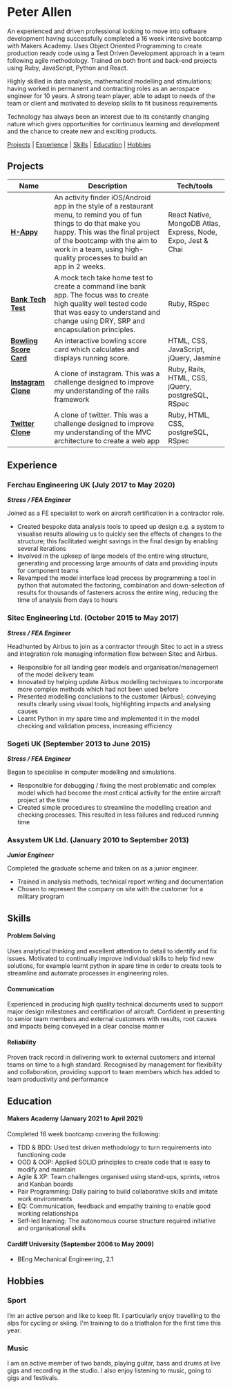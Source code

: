 # Peter Allen

An experienced and driven professional looking to move into software development having successfully completed a 16 week intensive bootcamp with Makers Academy. Uses Object Oriented Programming to create production ready code using a Test Driven Development approach in a team following agile methodology. Trained on both front and back-end projects using Ruby, JavaScript, Python and React.

Highly skilled in data analysis, mathematical modelling and stimulations; having worked in permanent and contracting roles as an aerospace engineer for 10 years. A strong team player, able to adapt to needs of the team or client and motivated to develop skills to fit business requirements.

Technology has always been an interest due to its constantly changing nature which gives opportunities for continuous learning and development and the chance to create new and exciting products.


[Projects](#Projects) | [Experience](#Experience) | [Skills](#Skills) | [Education](#Education) | [Hobbies](#Hobbies)


## Projects

| Name                         | Description       | Tech/tools        |
| ---------------------------- | ----------------- | ----------------- |
| [**H-Appy**](https://github.com/peter-james-allen/h-appy-client) | An activity finder iOS/Android app in the style of a restaurant menu, to remind you of fun things to do that make you happy. This was the final project of the bootcamp with the aim to work in a team, using high-quality processes to build an app in 2 weeks. | React Native, MongoDB Atlas, Express, Node, Expo, Jest & Chai |
| [**Bank Tech Test**](https://github.com/peter-james-allen/bank-tech-test)        | A mock tech take home test to create a command line bank app. The focus was to create high quality well tested code that was easy to understand and change using DRY, SRP and encapsulation principles. | Ruby, RSpec              |
| [**Bowling Score Card**](https://github.com/peter-james-allen/bowling-challenge-javascript) | An interactive bowling score card which calculates and displays running score. | HTML, CSS, JavaScript, jQuery, Jasmine |
| [**Instagram Clone**](https://github.com/peter-james-allen/instagram-challenge) | A clone of instagram. This was a challenge designed to improve my understanding of the rails framework | Ruby, Rails, HTML, CSS, jQuery, postgreSQL, RSpec |
| [**Twitter Clone**](https://github.com/peter-james-allen/chitter-challenge) | A clone of twitter. This was a challenge designed to improve my understanding of the MVC architecture to create a web app | Ruby, HTML, CSS, postgreSQL, RSpec |

## Experience

### Ferchau Engineering UK (July 2017 to May 2020)
***Stress / FEA Engineer***

Joined as a FE specialist to work on aircraft certification in a contractor role. 
*	Created bespoke data analysis tools to speed up design e.g. a system to visualise results allowing us to quickly see the effects of changes to the structure; this facilitated weight savings in the final design by enabling several iterations
*	Involved in the upkeep of large models of the entire wing structure, generating and processing large amounts of data and providing inputs for component teams
*	Revamped the model interface load process by programming a tool in python that automated the factoring, combination and down-selection of results for thousands of fasteners across the entire wing, reducing the time of analysis from days to hours


### Sitec Engineering Ltd. (October 2015 to May 2017)  
***Stress / FEA Engineer***

Headhunted by Airbus to join as a contractor through Sitec to act in a stress and integration role managing information flow between Sitec and Airbus.
*	Responsible for all landing gear models and organisation/management of the model delivery team
*	Innovated by helping update Airbus modelling techniques to incorporate more complex methods which had not been used before
*	Presented modelling conclusions to the customer (Airbus); conveying results clearly using visual tools, highlighting impacts and analysing causes
*	Learnt Python in my spare time and implemented it in the model checking and validation process, increasing efficiency

### Sogeti UK (September 2013 to June 2015)  
***Stress / FEA Engineer***

Began to specialise in computer modelling and simulations.
*	Responsible for debugging / fixing the most problematic and complex model which had become the most critical activity for the entire aircraft project at the time
*	Created simple procedures to streamline the modelling creation and checking processes. This resulted in less failures and reduced running time


### Assystem UK Ltd. (January 2010 to September 2013)  
***Junior Engineer***

Completed the graduate scheme and taken on as a junior engineer.
*	Trained in analysis methods, technical report writing and documentation
*	Chosen to represent the company on site with the customer for a military program


## Skills
#### Problem Solving
Uses analytical thinking and excellent attention to detail to identify and fix issues. Motivated to continually improve individual skills to help find new solutions, for example learnt python in spare time in order to create tools to streamline and automate processes in engineering roles.

#### Communication
Experienced in producing high quality technical documents used to support major design milestones and certification of aircraft. Confident in presenting to senior team members and external customers with results, root causes and impacts being conveyed in a clear concise manner

#### Reliability
Proven track record in delivering work to external customers and internal teams on time to a high standard. Recognised by management for flexibility and collaboration, providing support to team members which has added to team productivity and performance

## Education

#### Makers Academy (January 2021 to April 2021)

Completed 16 week bootcamp covering the following:
*	TDD & BDD: Used test driven methodology to turn requirements into functioning code
*	OOD & OOP: Applied SOLID principles to create code that is easy to modify and maintain
* Agile & XP: Team challenges organised using stand-ups, sprints, retros and Kanban boards
*	Pair Programming: Daily pairing to build collaborative skills and imitate work environments
*	EQ: Communication, feedback and empathy training to enable good working relationships
*	Self-led learning: The autonomous course structure required initiative and organisational skills

#### Cardiff University (September 2006 to May 2009)

- BEng Mechanical Engineering, 2.1

## Hobbies

### Sport
I’m an active person and like to keep fit. I particularly enjoy travelling to the alps for cycling or skiing. I'm training to do a triathalon for the first time this year.
### Music
I am an active member of two bands, playing guitar, bass and drums at live gigs and recording in the studio. I also enjoy listening to music, going to gigs and festivals.
